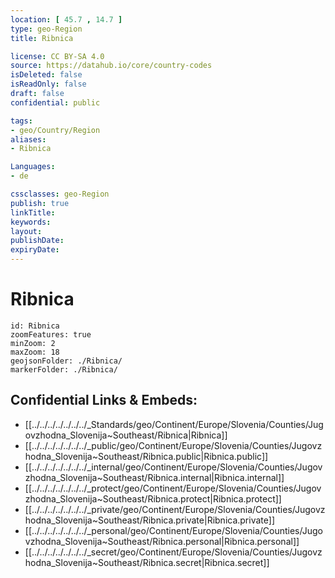 ```yaml
---
location: [ 45.7 , 14.7 ] 
type: geo-Region
title: Ribnica

license: CC BY-SA 4.0
source: https://datahub.io/core/country-codes
isDeleted: false
isReadOnly: false
draft: false
confidential: public

tags:
- geo/Country/Region
aliases:
- Ribnica

Languages:
- de

cssclasses: geo-Region
publish: true
linkTitle: 
keywords: 
layout: 
publishDate: 
expiryDate: 
---
```


# Ribnica

```leaflet
id: Ribnica
zoomFeatures: true 
minZoom: 2 
maxZoom: 18
geojsonFolder: ./Ribnica/
markerFolder: ./Ribnica/
```


## Confidential Links & Embeds: 
- [[../../../../../../../_Standards/geo/Continent/Europe/Slovenia/Counties/Jugovzhodna_Slovenija~Southeast/Ribnica|Ribnica]] 
- [[../../../../../../../_public/geo/Continent/Europe/Slovenia/Counties/Jugovzhodna_Slovenija~Southeast/Ribnica.public|Ribnica.public]] 
- [[../../../../../../../_internal/geo/Continent/Europe/Slovenia/Counties/Jugovzhodna_Slovenija~Southeast/Ribnica.internal|Ribnica.internal]] 
- [[../../../../../../../_protect/geo/Continent/Europe/Slovenia/Counties/Jugovzhodna_Slovenija~Southeast/Ribnica.protect|Ribnica.protect]] 
- [[../../../../../../../_private/geo/Continent/Europe/Slovenia/Counties/Jugovzhodna_Slovenija~Southeast/Ribnica.private|Ribnica.private]] 
- [[../../../../../../../_personal/geo/Continent/Europe/Slovenia/Counties/Jugovzhodna_Slovenija~Southeast/Ribnica.personal|Ribnica.personal]] 
- [[../../../../../../../_secret/geo/Continent/Europe/Slovenia/Counties/Jugovzhodna_Slovenija~Southeast/Ribnica.secret|Ribnica.secret]] 

